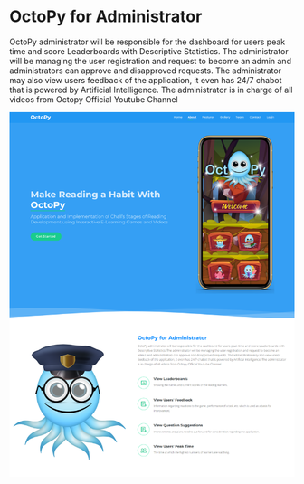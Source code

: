 # OctoPy for Administrator
OctoPy administrator will be responsible for the dashboard for users peak time and score Leaderboards with Descriptive Statistics. The administrator will be managing the user registration and request to become an admin and administrators can approve and disapproved requests. The administrator may also view users feedback of the application, it even has 24/7 chabot that is powered by Artificial Intelligence. The administrator is in charge of all videos from Octopy Official Youtube Channel

![alt text](https://raw.githubusercontent.com/kaizerxcx/OctoPy-Web/master/welcome_page.png) 
